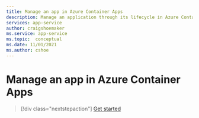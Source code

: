 ```yaml
---
title: Manage an app in Azure Container Apps
description: Manage an application through its lifecycle in Azure Container Apps.
services: app-service
author: craigshoemaker
ms.service: app-service
ms.topic:  conceptual
ms.date: 11/01/2021
ms.author: cshoe
---
```


# Manage an app in Azure Container Apps

<!-- PRELIMINARY OUTLINE
## Revisions

## Application-wide settings

## Upgrading

## Next steps
-->

> [!div class="nextstepaction"]
> [Get started](get-started.md)
